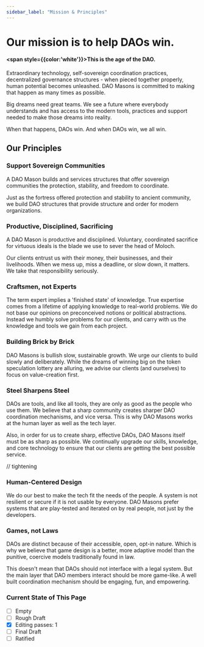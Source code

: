 ```yaml
---
sidebar_label: "Mission & Principles"
---
```


# Our mission is to help DAOs win.

#### <span style={{color:'white'}}>This is the age of the DAO.</span>

Extraordinary technology, self-sovereign coordination practices, decentralized governance structures - when pieced together properly, human potential becomes unleashed. DAO Masons is committed to making that happen as many times as possible.

Big dreams need great teams. We see a future where everybody understands and has access to the modern tools, practices and support needed to make those dreams into reality.

When that happens, DAOs win. And when DAOs win, we all win.

## Our Principles

### Support Sovereign Communities

A DAO Mason builds and services structures that offer sovereign communities the protection, stability, and freedom to coordinate.

Just as the fortress offered protection and stability to ancient community, we build DAO structures that provide structure and order for modern organizations.

### Productive, Disciplined, Sacrificing

A DAO Mason is productive and disciplined. Voluntary, coordinated sacrifice for virtuous ideals is the blade we use to sever the head of Moloch.

Our clients entrust us with their money, their businesses, and their livelihoods. When we mess up, miss a deadline, or slow down, it matters. We take that responsibility seriously.

### Craftsmen, not Experts

The term expert implies a 'finished state' of knowledge. True expertise comes from a lifetime of applying knowledge to real-world problems. We do not base our opinions on preconceived notions or political abstractions. Instead we humbly solve problems for our clients, and carry with us the knowledge and tools we gain from each project.

### Building Brick by Brick

DAO Masons is bullish slow, sustainable growth. We urge our clients to build slowly and deliberately. While the dreams of winning big on the token speculation lottery are alluring, we advise our clients (and ourselves) to focus on value-creation first.

### Steel Sharpens Steel

DAOs are tools, and like all tools, they are only as good as the people who use them. We believe that a sharp community creates sharper DAO coordination mechanisms, and vice versa. This is why DAO Masons works at the human layer as well as the tech layer.

Also, in order for us to create sharp, effective DAOs, DAO Masons itself must be as sharp as possible. We continually upgrade our skills, knowledge, and core technology to ensure that our clients are getting the best possible service.

// tightening

### Human-Centered Design

We do our best to make the tech fit the needs of the people. A system is not resilient or secure if it is not usable by everyone. DAO Masons prefer systems that are play-tested and iterated on by real people, not just by the developers.

### Games, not Laws

DAOs are distinct because of their accessible, open, opt-in nature. Which is why we believe that game design is a better, more adaptive model than the punitive, coercive models traditionally found in law.

This doesn't mean that DAOs should not interface with a legal system. But the main layer that DAO members interact should be more game-like. A well built coordination mechanism should be engaging, fun, and empowering.

### Current State of This Page

- [ ] Empty
- [ ] Rough Draft
- [x] Editing passes: 1
- [ ] Final Draft
- [ ] Ratified
